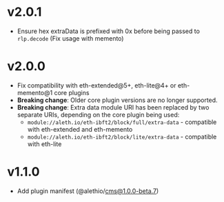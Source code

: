 # v2.0.1

- Ensure hex extraData is prefixed with 0x before being passed to `rlp.decode` (Fix usage with memento)

# v2.0.0

- Fix compatibility with eth-extended@5+, eth-lite@4+ or eth-memento@1 core plugins
- **Breaking change**: Older core plugin versions are no longer supported.
- **Breaking change**: Extra data module URI has been replaced by two separate URIs, depending on the core plugin being used:
    - `module://aleth.io/eth-ibft2/block/full/extra-data` - compatible with eth-extended and eth-memento
    - `module://aleth.io/eth-ibft2/block/lite/extra-data` - compatible with eth-lite

# v1.1.0

- Add plugin manifest (@alethio/cms@1.0.0-beta.7)
